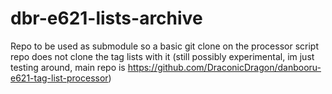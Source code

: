 # dbr-e621-lists-archive
Repo to be used as submodule so a basic git clone on the processor script repo does not clone the tag lists with it (still possibly experimental, im just testing around, main repo is https://github.com/DraconicDragon/danbooru-e621-tag-list-processor)
